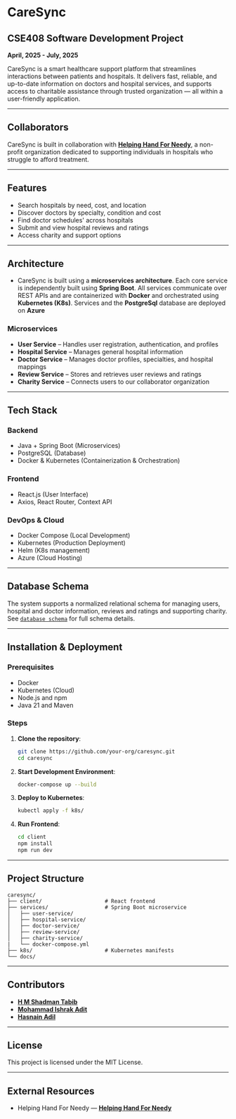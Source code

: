 # CareSync

## CSE408 Software Development Project

**April, 2025 - July, 2025**

CareSync is a smart healthcare support platform that streamlines interactions between patients and hospitals. It delivers fast, reliable, and up-to-date information on doctors and hospital services, and supports access to charitable assistance through trusted organization — all within a user-friendly application.

---

## Collaborators

CareSync is built in collaboration with [**Helping Hand For Needy**](https://hhfn.org.bd), a non-profit organization dedicated to supporting individuals in hospitals who struggle to afford treatment.

---

## Features

- Search hospitals by need, cost, and location
- Discover doctors by specialty, condition and cost
- Find doctor schedules' across hospitals
- Submit and view hospital reviews and ratings
- Access charity and support options

---

## Architecture

- CareSync is built using a **microservices architecture**. Each core service is independently built using **Spring Boot**. All services communicate over REST APIs and are containerized with **Docker** and orchestrated using **Kubernetes (K8s)**. Services and the **PostgreSql** database are deployed on **Azure**

### Microservices

- **User Service** – Handles user registration, authentication, and profiles
- **Hospital Service** – Manages general hospital information
- **Doctor Service** – Manages doctor profiles, specialties, and hospital mappings
- **Review Service** – Stores and retrieves user reviews and ratings
- **Charity Service** – Connects users to our collaborator organization

---

## Tech Stack

### Backend

- Java + Spring Boot (Microservices)
- PostgreSQL (Database)
- Docker & Kubernetes (Containerization & Orchestration)

### Frontend

- React.js (User Interface)
- Axios, React Router, Context API

### DevOps & Cloud

- Docker Compose (Local Development)
- Kubernetes (Production Deployment)
- Helm (K8s management)
- Azure (Cloud Hosting)

---

## Database Schema

The system supports a normalized relational schema for managing users, hospital and doctor information, reviews and ratings and supporting charity. See [`database schema`](./docs/database_docs/db_schema/db_schema.md) for full schema details.

---

## Installation & Deployment

### Prerequisites

- Docker
- Kubernetes (Cloud)
- Node.js and npm
- Java 21 and Maven

### Steps

1. **Clone the repository**:

   ```bash
   git clone https://github.com/your-org/caresync.git
   cd caresync
   ```

2. **Start Development Environment**:

   ```bash
   docker-compose up --build
   ```

3. **Deploy to Kubernetes**:

   ```bash
   kubectl apply -f k8s/
   ```

4. **Run Frontend**:
   ```bash
   cd client
   npm install
   npm run dev
   ```

---

## Project Structure

```
caresync/
├── client/                    # React frontend
├── services/                  # Spring Boot microservice
│   ├── user-service/
│   ├── hospital-service/
│   ├── doctor-service/
│   ├── review-service/
│   ├── charity-service/
|   └── docker-compose.yml
├── k8s/                       # Kubernetes manifests
└── docs/
```

---

## Contributors

- [**H M Shadman Tabib**](https://github.com/shadmantabib)
- [**Mohammad Ishrak Adit**](https://github.com/Ishrak-Adit07)
- [**Hasnain Adil**](https://github.com/hasnainadil)

---

## License

This project is licensed under the MIT License.

---

## External Resources

- Helping Hand For Needy — [**Helping Hand For Needy**](https://hhfn.org.bd)
